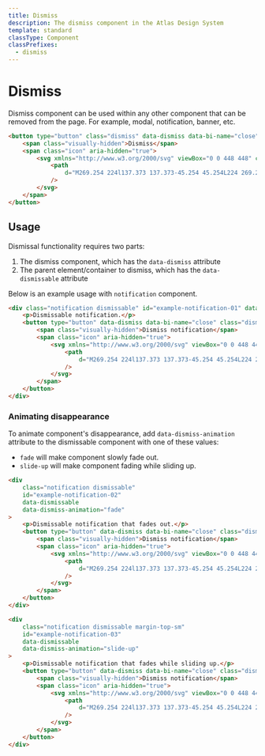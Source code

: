 ```yaml
---
title: Dismiss
description: The dismiss component in the Atlas Design System
template: standard
classType: Component
classPrefixes:
  - dismiss
---
```


# Dismiss

Dismiss component can be used within any other component that can be removed from the page. For example, modal, notification, banner, etc.

```html
<button type="button" class="dismiss" data-dismiss data-bi-name="close">
	<span class="visually-hidden">Dismiss</span>
	<span class="icon" aria-hidden="true">
		<svg xmlns="http://www.w3.org/2000/svg" viewBox="0 0 448 448" class="fill-current-color">
			<path
				d="M269.254 224l137.373 137.373-45.254 45.254L224 269.254 86.627 406.627l-45.255-45.254L178.746 224 41.373 86.627l45.255-45.255L224 178.746 361.373 41.373l45.254 45.255L269.254 224z"
			/>
		</svg>
	</span>
</button>
```

## Usage

Dismissal functionality requires two parts:

1. The dismiss component, which has the `data-dismiss` attribute
2. The parent element/container to dismiss, which has the `data-dismissable` attribute

Below is an example usage with `notification` component.

```html
<div class="notification dismissable" id="example-notification-01" data-dismissable>
	<p>Dismissable notification.</p>
	<button type="button" data-dismiss data-bi-name="close" class="dismiss">
		<span class="visually-hidden">Dismiss notification</span>
		<span class="icon" aria-hidden="true">
			<svg xmlns="http://www.w3.org/2000/svg" viewBox="0 0 448 448" class="fill-current-color">
				<path
					d="M269.254 224l137.373 137.373-45.254 45.254L224 269.254 86.627 406.627l-45.255-45.254L178.746 224 41.373 86.627l45.255-45.255L224 178.746 361.373 41.373l45.254 45.255L269.254 224z"
				/>
			</svg>
		</span>
	</button>
</div>
```

### Animating disappearance

To animate component's disappearance, add `data-dismiss-animation` attribute to the dismissable component with one of these values:

- `fade` will make component slowly fade out.
- `slide-up` will make component fading while sliding up.

```html
<div
	class="notification dismissable"
	id="example-notification-02"
	data-dismissable
	data-dismiss-animation="fade"
>
	<p>Dismissable notification that fades out.</p>
	<button type="button" data-dismiss data-bi-name="close" class="dismiss">
		<span class="visually-hidden">Dismiss notification</span>
		<span class="icon" aria-hidden="true">
			<svg xmlns="http://www.w3.org/2000/svg" viewBox="0 0 448 448" class="fill-current-color">
				<path
					d="M269.254 224l137.373 137.373-45.254 45.254L224 269.254 86.627 406.627l-45.255-45.254L178.746 224 41.373 86.627l45.255-45.255L224 178.746 361.373 41.373l45.254 45.255L269.254 224z"
				/>
			</svg>
		</span>
	</button>
</div>

<div
	class="notification dismissable margin-top-sm"
	id="example-notification-03"
	data-dismissable
	data-dismiss-animation="slide-up"
>
	<p>Dismissable notification that fades while sliding up.</p>
	<button type="button" data-dismiss data-bi-name="close" class="dismiss">
		<span class="visually-hidden">Dismiss notification</span>
		<span class="icon" aria-hidden="true">
			<svg xmlns="http://www.w3.org/2000/svg" viewBox="0 0 448 448" class="fill-current-color">
				<path
					d="M269.254 224l137.373 137.373-45.254 45.254L224 269.254 86.627 406.627l-45.255-45.254L178.746 224 41.373 86.627l45.255-45.255L224 178.746 361.373 41.373l45.254 45.255L269.254 224z"
				/>
			</svg>
		</span>
	</button>
</div>
```
